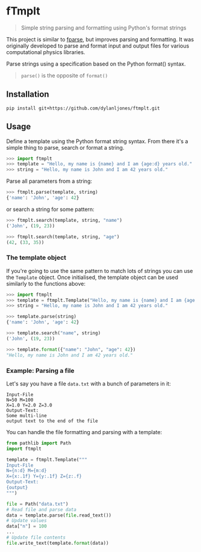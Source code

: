 # fTmplt

> Simple string parsing and formatting using Python's format strings

This project is similar to [fparse](https://github.com/catalystneuro/fparse), but
improves parsing and formatting. It was originally developed to parse and format
input and output files for various computational physics libraries.

Parse strings using a specification based on the Python format() syntax.
> ``parse()`` is the opposite of ``format()``


## Installation

```shell
pip install git+https://github.com/dylanljones/ftmplt.git
```


## Usage

Define a template using the Python format string syntax.
From there it's a simple thing to parse, search or format a string.
```python
>>> import ftmplt
>>> template = "Hello, my name is {name} and I am {age:d} years old."
>>> string = "Hello, my name is John and I am 42 years old."
```

Parse all parameters from a string:
```python
>>> ftmplt.parse(template, string)
{'name': 'John', 'age': 42}
```
or search a string for some pattern:
```python
>>> ftmplt.search(template, string, "name")
('John', (19, 23))

>>> ftmplt.search(template, string, "age")
(42, (33, 35))
```

### The template object

If you're going to use the same pattern to match lots of strings you can use the
``Template`` object. Once initialised, the template object can be used similarly
to the functions above:

```python
>>> import ftmplt
>>> template = ftmplt.Template("Hello, my name is {name} and I am {age:d} years old.")
>>> string = "Hello, my name is John and I am 42 years old."

>>> template.parse(string)
{'name': 'John', 'age': 42}

>>> template.search("name", string)
('John', (19, 23))

>>> template.format({"name": "John", "age": 42})
"Hello, my name is John and I am 42 years old."
```

### Example: Parsing a file

Let's say you have a file ``data.txt`` with a bunch of parameters in it:
```text
Input-File
N=50 M=100
X=1.0 Y=2.0 Z=3.0
Output-Text:
Some multi-line
output text to the end of the file
```

You can handle the file formatting and parsing with a template:
```python
from pathlib import Path
import ftmplt

template = ftmplt.Template("""
Input-File
N={n:d} M={m:d}
X={x:.1f} Y={y:.1f} Z={z:.f}
Output-Text:
{output}
""")

file = Path("data.txt")
# Read file and parse data
data = template.parse(file.read_text())
# Update values
data["n"] = 100
...
# Update file contents
file.write_text(template.format(data))
```
